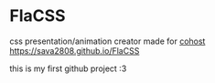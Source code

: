 # FlaCSS
css presentation/animation creator made for [cohost](https://cohost.org/rc/tagged/css%20crimes)
https://sava2808.github.io/FlaCSS

this is my first github project :3 
